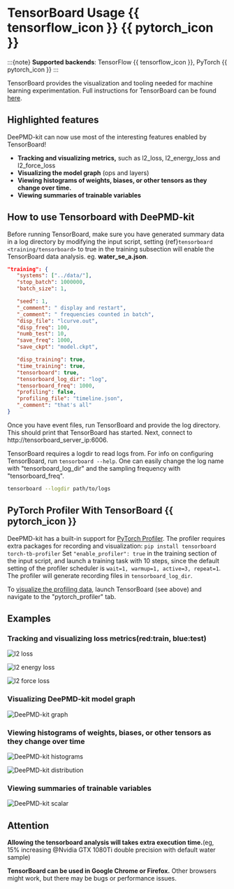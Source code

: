 # TensorBoard Usage {{ tensorflow_icon }} {{ pytorch_icon }}

:::{note}
**Supported backends**: TensorFlow {{ tensorflow_icon }}, PyTorch {{ pytorch_icon }}
:::

TensorBoard provides the visualization and tooling needed for machine learning
experimentation. Full instructions for TensorBoard can be found
[here](https://tensorflow.google.cn/tensorboard).

## Highlighted features

DeePMD-kit can now use most of the interesting features enabled by TensorBoard!

- **Tracking and visualizing metrics,** such as l2_loss, l2_energy_loss and l2_force_loss
- **Visualizing the model graph** (ops and layers)
- **Viewing histograms of weights, biases, or other tensors as they change over time.**
- **Viewing summaries of trainable variables**

<!-- * **Projecting embeddings to a lower dimensional space.**
* **Precision curves.** -->

## How to use Tensorboard with DeePMD-kit

Before running TensorBoard, make sure you have generated summary data in a log
directory by modifying the input script, setting {ref}`tensorboard <training/tensorboard>` to true in the training subsection will enable the TensorBoard data analysis. eg. **water_se_a.json**.

```json
"training": {
   "systems": ["../data/"],
   "stop_batch": 1000000,
   "batch_size": 1,

   "seed": 1,
   "_comment": " display and restart",
   "_comment": " frequencies counted in batch",
   "disp_file": "lcurve.out",
   "disp_freq": 100,
   "numb_test": 10,
   "save_freq": 1000,
   "save_ckpt": "model.ckpt",

   "disp_training": true,
   "time_training": true,
   "tensorboard": true,
   "tensorboard_log_dir": "log",
   "tensorboard_freq": 1000,
   "profiling": false,
   "profiling_file": "timeline.json",
   "_comment": "that's all"
}
```

Once you have event files, run TensorBoard and provide the log directory. This
should print that TensorBoard has started. Next, connect to http://tensorboard_server_ip:6006.

TensorBoard requires a logdir to read logs from. For info on configuring TensorBoard, run `tensorboard --help`.
One can easily change the log name with "tensorboard_log_dir" and the sampling frequency with "tensorboard_freq".

```bash
tensorboard --logdir path/to/logs
```

## PyTorch Profiler With TensorBoard {{ pytorch_icon }}

DeePMD-kit has a built-in support for [PyTorch Profiler](https://pytorch.org/tutorials/intermediate/tensorboard_profiler_tutorial.html#use-profiler-to-record-execution-events).
The profiler requires extra packages for recording and visualization:
`pip install tensorboard torch-tb-profiler`
Set `"enable_profiler": true` in the training section of the input script, and launch a training task with 10 steps, since the default setting of the profiler scheduler is `wait=1, warmup=1, active=3, repeat=1`.
The profiler will generate recording files in `tensorboard_log_dir`.

To [visualize the profiling data](https://pytorch.org/tutorials/intermediate/tensorboard_profiler_tutorial.html#use-tensorboard-to-view-results-and-analyze-model-performance), launch TensorBoard (see above) and navigate to the "pytorch_profiler" tab.

## Examples

### Tracking and visualizing loss metrics(red:train, blue:test)

![l2 loss](../images/l2_loss.png)

![l2 energy loss](../images/l2_energy_loss.png)

![l2 force loss](../images/l2_force_loss.png)

### Visualizing DeePMD-kit model graph

![DeePMD-kit graph](../images/tensorboard-graph.png)

### Viewing histograms of weights, biases, or other tensors as they change over time

![DeePMD-kit histograms](../images/tensorboard-histograms.png)

![DeePMD-kit distribution](../images/tensorboard-distribution.png)

### Viewing summaries of trainable variables

![DeePMD-kit scalar](../images/tensorboard-scalar.png)

## Attention

**Allowing the tensorboard analysis will takes extra execution time.**(eg, 15% increasing @Nvidia GTX 1080Ti double precision with default water sample)

**TensorBoard can be used in Google Chrome or Firefox.** Other browsers might work, but there may be bugs or performance issues.
